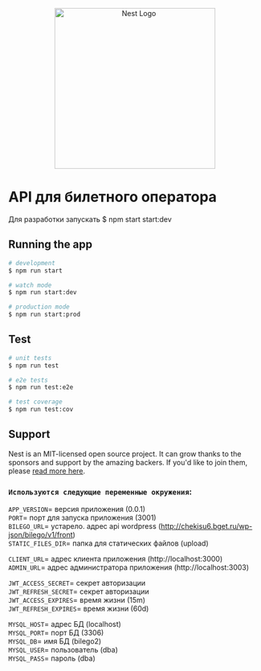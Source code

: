<p align="center">
  <a href="http://nestjs.com/" target="blank"><img src="https://nestjs.com/img/logo_text.svg" width="320" alt="Nest Logo" /></a>
</p>

[circleci-image]: https://img.shields.io/circleci/build/github/nestjs/nest/master?token=abc123def456
[circleci-url]: https://circleci.com/gh/nestjs/nest

# API для билетного оператора

Для разработки запускать $ npm start start:dev

## Running the app

```bash
# development
$ npm run start

# watch mode
$ npm run start:dev

# production mode
$ npm run start:prod
```

## Test

```bash
# unit tests
$ npm run test

# e2e tests
$ npm run test:e2e

# test coverage
$ npm run test:cov
```

## Support

Nest is an MIT-licensed open source project. It can grow thanks to the sponsors and support by the amazing backers. If you'd like to join them, please [read more here](https://docs.nestjs.com/support).

### `Используются следующие переменные окружения`:
`APP_VERSION`= версия приложения (0.0.1) \
`PORT`= порт для запуска приложения (3001) \
`BILEGO_URL`= устарело. адрес api wordpress (http://chekisu6.bget.ru/wp-json/bilego/v1/front) \
`STATIC_FILES_DIR`= папка для статических файлов (upload) 

`CLIENT_URL`= адрес клиента приложения (http://localhost:3000) \
`ADMIN_URL`= адрес администратора приложения (http://localhost:3003) 

`JWT_ACCESS_SECRET`= секрет авторизации \
`JWT_REFRESH_SECRET`= секрет авторизации \
`JWT_ACCESS_EXPIRES`= время жизни (15m) \
`JWT_REFRESH_EXPIRES`= время жизни (60d) 

`MYSQL_HOST`= адрес БД (localhost) \
`MYSQL_PORT`= порт БД (3306) \
`MYSQL_DB`= имя БД (bilego2) \
`MYSQL_USER`= пользователь (dba) \
`MYSQL_PASS`= пароль (dba) 

